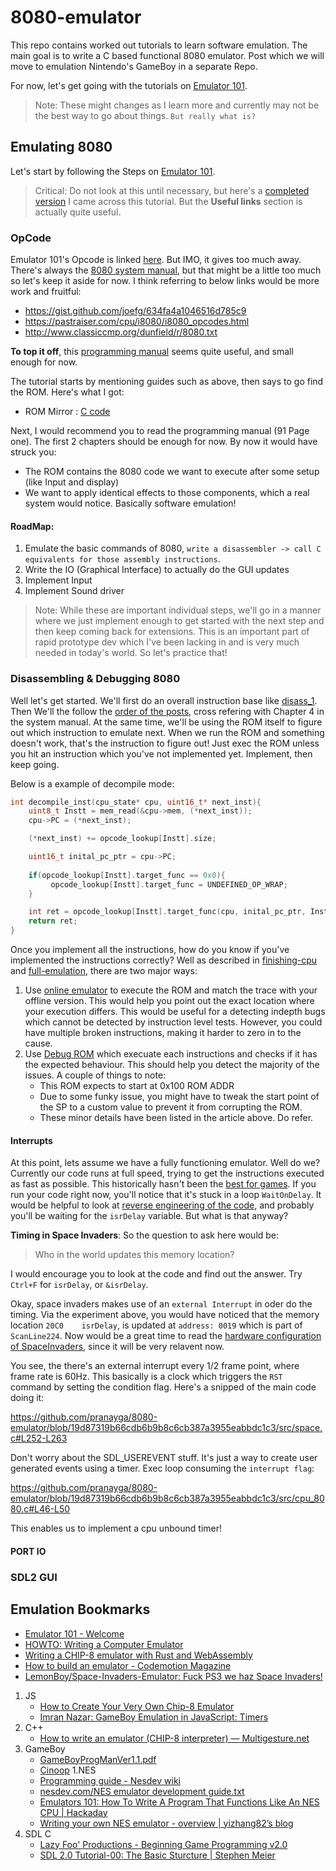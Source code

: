 # 8080-emulator

This repo contains worked out tutorials to learn software emulation. The main goal is to write a C based functional 8080 emulator. Post which we will move to emulation Nintendo's GameBoy in a separate Repo.

For now, let's get going with the tutorials on [Emulator 101](http://emulator101.com).
> Note: These might changes as I learn more and currently may not be the best way to go about things. `But really what is?`


## Emulating 8080

Let's start by following the Steps on [Emulator 101](http://emulator101.com).

> Critical: Do not look at this until necessary, but here's a [completed version](https://github.com/herrecito/invaders) I came across this tutorial. But the **Useful links** section is actually quite useful.

### OpCode
Emulator 101's Opcode is linked [here](http://www.emulator101.com/8080-by-opcode.html). But IMO, it gives too much away. There's always the [8080 system manual](http://www.nj7p.info/Manuals/PDFs/Intel/9800153B.pdf), but that might be a little too much so let's keep it aside for now. I think referring to below links would be more work and fruitful:
- https://gist.github.com/joefg/634fa4a1046516d785c9
- https://pastraiser.com/cpu/i8080/i8080_opcodes.html
- http://www.classiccmp.org/dunfield/r/8080.txt

**To top it off**, this [programming manual](https://drakeor.com/uploads/8080-Programmers-Manual.pdf) seems quite useful, and small enough for now.

The tutorial starts by mentioning guides such as above, then says to go find the ROM. Here's what I got:
- ROM Mirror : [C code](https://drakeor.com/uploads/invaders.zip)

Next, I would recommend you to read the programming manual (91 Page one). The first 2 chapters should be enough for now. By now it would have struck you:
- The ROM contains the 8080 code we want to execute after some setup (like Input and display)
- We want to apply identical effects to those components, which a real system would notice. Basically software emulation!

#### RoadMap:
1. Emulate the basic commands of 8080, `write a disassembler -> call C equivalents for those assembly instructions`.
1. Write the IO (Graphical Interface) to actually do the GUI updates
1. Implement Input
1. Implement Sound driver 

> Note: While these are important individual steps, we'll go in a manner where we just implement enough to get started with the next step and then keep coming back for extensions. This is an important part of rapid prototype dev which I've been lacking in and is very much needed in today's world. So let's practice that!


### Disassembling & Debugging 8080 

Well let's get started. We'll first do an overall instruction base like [disass_1](http://www.emulator101.com/disassembler-pt-1.html). Then We'll the follow the [order of the posts](http://www.emulator101.com/emulator-shell.html), cross refering with Chapter 4 in the system manual.
At the same time, we'll be using the ROM itself to figure out which instruction to emulate next. When we run the ROM and something doesn't work, that's the instruction to figure out! Just exec the ROM unless you hit an instruction which you've not implemented yet. Implement, then keep going.

Below is a example of decompile mode:
```C
int decompile_inst(cpu_state* cpu, uint16_t* next_inst){
    uint8_t Instt = mem_read(&cpu->mem, (*next_inst));
    cpu->PC = (*next_inst);

    (*next_inst) += opcode_lookup[Instt].size;

    uint16_t inital_pc_ptr = cpu->PC;
 
    if(opcode_lookup[Instt].target_func == 0x0){
         opcode_lookup[Instt].target_func = UNDEFINED_OP_WRAP;
    }

    int ret = opcode_lookup[Instt].target_func(cpu, inital_pc_ptr, Instt);
    return ret;
}
```

Once you implement all the instructions, how do you know if you've implemented the instructions correctly? Well as described in [finishing-cpu](http://www.emulator101.com/finishing-the-cpu-emulator.html) and [full-emulation](http://www.emulator101.com/full-8080-emulation.html), there are two major ways: 
1. Use [online emulator](https://bluishcoder.co.nz/js8080/) to execute the ROM and match the trace with your offline version. This would help you point out the exact location where your execution differs. This would be useful for a detecting indepth bugs which cannot be detected by instruction level tests. However, you could have multiple broken instructions, making it harder to zero in to the cause.
2. Use [Debug ROM](http://www.emulator101.com/files/cpudiag.asm) which execuate each instructions and checks if it has the expected behaviour. This should help you detect the majority of the issues. A couple of things to note:
     * This ROM expects to start at 0x100 ROM ADDR
     * Due to some funky issue, you might have to tweak the start point of the SP to a custom value to prevent it from corrupting the ROM.
     * These minor details have been listed in the article above. Do refer.

#### Interrupts

At this point, lets assume we have a fully functioning emulator. Well do we? Currently our code runs at full speed, trying to get the instructions executed as fast as possible. This historically hasn't been the [best for games](https://en.wikipedia.org/wiki/Turbo_button). If you run your code right now, you'll notice that it's stuck in a loop `WaitOnDelay`. It would be helpful to look at [reverse engineering of the code](http://www.computerarcheology.com/Arcade/SpaceInvaders/Code.html), and probably you'll be waiting for the `isrDelay` variable. But what is that anyway?

**Timing in Space Invaders**:
So the question to ask here would be:
> Who in the world updates this memory location?

I would encourage you to look at the code and find out the answer. Try `Ctrl+F` for `isrDelay`, or `&isrDelay`.

Okay, space invaders makes use of an `external Interrupt` in oder do the timing. Via the experiment above, you would have noticed that the memory location `20C0	isrDelay`, is updated at `address: 0019` which is part of `ScanLine224`. Now would be a great time to read the [hardware configuration of SpaceInvaders](http://www.computerarcheology.com/Arcade/SpaceInvaders/Hardware.html), since it will be very relavent now.

You see, the there's an external interrupt every 1/2 frame point, where frame rate is 60Hz. This basically is a clock which triggers the `RST` command by setting the condition flag. Here's a snipped of the main code doing it:

https://github.com/pranayga/8080-emulator/blob/19d87319b66cdb6b9b8c6cb387a3955eabbdc1c3/src/space.c#L252-L263

Don't worry about the SDL_USEREVENT stuff. It's just a way to create user generated events using a timer.
Exec loop consuming the `interrupt flag`:

https://github.com/pranayga/8080-emulator/blob/19d87319b66cdb6b9b8c6cb387a3955eabbdc1c3/src/cpu_8080.c#L46-L50

This enables us to implement a cpu unbound timer!

#### PORT IO

### SDL2 GUI

## Emulation Bookmarks
- [Emulator 101 - Welcome](http://www.emulator101.com/)
- [HOWTO: Writing a Computer Emulator](http://fms.komkon.org/EMUL8/HOWTO.html)
- [Writing a CHIP-8 emulator with Rust and WebAssembly](https://blog.scottlogic.com/2017/12/13/chip8-emulator-webassembly-rust.html)
- [How to build an emulator - Codemotion Magazine](https://www.codemotion.com/magazine/dev-hub/gamedev/how-to-build-an-emulator/)
- [LemonBoy/Space-Invaders-Emulator: Fuck PS3 we haz Space Invaders!](https://github.com/LemonBoy/Space-Invaders-Emulator)
1. JS
    - [How to Create Your Very Own Chip-8 Emulator](https://www.freecodecamp.org/news/creating-your-very-own-chip-8-emulator/)
    - [Imran Nazar: GameBoy Emulation in JavaScript: Timers](http://imrannazar.com/GameBoy-Emulation-in-JavaScript:-Timers)
1. C++
    - [How to write an emulator (CHIP-8 interpreter) — Multigesture.net](http://www.multigesture.net/articles/how-to-write-an-emulator-chip-8-interpreter/)
1. GameBoy
    - [GameBoyProgManVer1.1.pdf](https://ia803208.us.archive.org/9/items/GameBoyProgManVer1.1/GameBoyProgManVer1.1.pdf)
    - [Cinoop](https://cturt.github.io/cinoop.html)
1.NES
    - [Programming guide - Nesdev wiki](http://wiki.nesdev.com/w/index.php/Programming_guide)
    - [nesdev.com/NES emulator development guide.txt](http://nesdev.com/NES%20emulator%20development%20guide.txt)
    - [Emulators 101: How To Write A Program That Functions Like An NES CPU | Hackaday](https://hackaday.com/2012/10/12/emulators-101-how-to-write-a-program-that-functions-like-an-nes-cpu/)
    - [Writing your own NES emulator - overview | yizhang82’s blog](https://yizhang82.dev/nes-emu-overview)
1. SDL C
    - [Lazy Foo' Productions - Beginning Game Programming v2.0](https://lazyfoo.net/tutorials/SDL/index.php#Hello%20SDL)
    - [SDL 2.0 Tutorial-00: The Basic Sturcture | Stephen Meier](https://stephenmeier.net/2014/08/10/sdl-2-0-tutorial-00-the-basic-sturcture/)